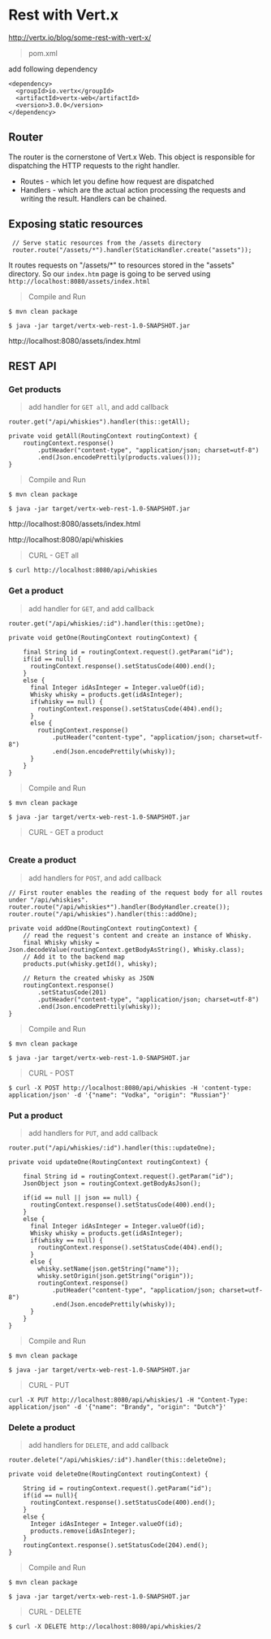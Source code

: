 # Rest with Vert.x

http://vertx.io/blog/some-rest-with-vert-x/

> pom.xml

add following dependency

```
<dependency>
  <groupId>io.vertx</groupId>
  <artifactId>vertx-web</artifactId>
  <version>3.0.0</version>
</dependency>
```

## Router

The router is the cornerstone of Vert.x Web. This object is responsible for dispatching the HTTP requests to the right handler.

- Routes - which let you define how request are dispatched
- Handlers - which are the actual action processing the requests and writing the result. Handlers can be chained.

## Exposing static resources

```
 // Serve static resources from the /assets directory
 router.route("/assets/*").handler(StaticHandler.create("assets"));
```

It routes requests on "/assets/*" to resources stored in the "assets" directory.
So our `index.htm` page is going to be served using `http://localhost:8080/assets/index.html`

> Compile and Run

```
$ mvn clean package

$ java -jar target/vertx-web-rest-1.0-SNAPSHOT.jar
```

http://localhost:8080/assets/index.html

## REST API

### Get products

> add handler for `GET all`, and add callback

```
router.get("/api/whiskies").handler(this::getAll);

private void getAll(RoutingContext routingContext) {
    routingContext.response()
        .putHeader("content-type", "application/json; charset=utf-8")
        .end(Json.encodePrettily(products.values()));
}
```

> Compile and Run

```
$ mvn clean package

$ java -jar target/vertx-web-rest-1.0-SNAPSHOT.jar
```

http://localhost:8080/assets/index.html

http://localhost:8080/api/whiskies

> CURL - GET all

```
$ curl http://localhost:8080/api/whiskies
```

### Get a product

> add handler for `GET`, and add callback

```
router.get("/api/whiskies/:id").handler(this::getOne);

private void getOne(RoutingContext routingContext) {

    final String id = routingContext.request().getParam("id");
    if(id == null) {
      routingContext.response().setStatusCode(400).end();
    }
    else {
      final Integer idAsInteger = Integer.valueOf(id);
      Whisky whisky = products.get(idAsInteger);
      if(whisky == null) {
        routingContext.response().setStatusCode(404).end();
      }
      else {
        routingContext.response()
            .putHeader("content-type", "application/json; charset=utf-8")
            .end(Json.encodePrettily(whisky));
      }
    }
}
```

> Compile and Run

```
$ mvn clean package

$ java -jar target/vertx-web-rest-1.0-SNAPSHOT.jar
```

> CURL - GET a product

```
```

### Create a product

> add handlers for `POST`, and add callback

```
// First router enables the reading of the request body for all routes under "/api/whiskies".
router.route("/api/whiskies*").handler(BodyHandler.create());
router.route("/api/whiskies").handler(this::addOne);

private void addOne(RoutingContext routingContext) {
    // read the request's content and create an instance of Whisky.
    final Whisky whisky = Json.decodeValue(routingContext.getBodyAsString(), Whisky.class);
    // Add it to the backend map
    products.put(whisky.getId(), whisky);
    
    // Return the created whisky as JSON
    routingContext.response()
        .setStatusCode(201)
        .putHeader("content-type", "application/json; charset=utf-8")
        .end(Json.encodePrettily(whisky));
}
```

> Compile and Run

```
$ mvn clean package

$ java -jar target/vertx-web-rest-1.0-SNAPSHOT.jar
```

> CURL - POST

```
$ curl -X POST http://localhost:8080/api/whiskies -H 'content-type: application/json' -d '{"name": "Vodka", "origin": "Russian"}'
```

### Put a product

> add handlers for `PUT`, and add callback


```
router.put("/api/whiskies/:id").handler(this::updateOne);

private void updateOne(RoutingContext routingContext) {

    final String id = routingContext.request().getParam("id");
    JsonObject json = routingContext.getBodyAsJson();
    
    if(id == null || json == null) {
      routingContext.response().setStatusCode(400).end();
    }
    else {
      final Integer idAsInteger = Integer.valueOf(id);
      Whisky whisky = products.get(idAsInteger);
      if(whisky == null) {
        routingContext.response().setStatusCode(404).end();
      }
      else {
        whisky.setName(json.getString("name"));
        whisky.setOrigin(json.getString("origin"));
        routingContext.response()
            .putHeader("content-type", "application/json; charset=utf-8")
            .end(Json.encodePrettily(whisky));
      }
    }
}
```

> Compile and Run

```
$ mvn clean package

$ java -jar target/vertx-web-rest-1.0-SNAPSHOT.jar
```

> CURL - PUT

```
curl -X PUT http://localhost:8080/api/whiskies/1 -H "Content-Type: application/json" -d '{"name": "Brandy", "origin": "Dutch"}'
```

### Delete a product

> add handlers for `DELETE`, and add callback

```
router.delete("/api/whiskies/:id").handler(this::deleteOne);

private void deleteOne(RoutingContext routingContext) {

    String id = routingContext.request().getParam("id");
    if(id == null){
      routingContext.response().setStatusCode(400).end();
    }
    else {
      Integer idAsInteger = Integer.valueOf(id);
      products.remove(idAsInteger);
    }
    routingContext.response().setStatusCode(204).end();
}
```

> Compile and Run

```
$ mvn clean package

$ java -jar target/vertx-web-rest-1.0-SNAPSHOT.jar
```

> CURL - DELETE

```
$ curl -X DELETE http://localhost:8080/api/whiskies/2
```
